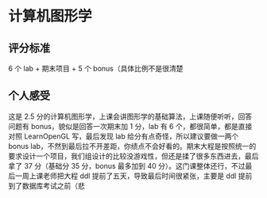 # 计算机图形学

## 评分标准

6 个 lab + 期末项目 + 5 个 bonus（具体比例不是很清楚

## 个人感受

这是 2.5 分的计算机图形学，上课会讲图形学的基础算法，上课随便听听，回答问题有 bonus，貌似是回答一次期末加 1 分，lab 有 6 个，都很简单，都是直接对照 LearnOpenGL 写，最后发现 lab 给分有点奇怪，所以建议要做一两个 bonus lab，不然到最后拉不开差距，你绩点不会好看的。期末大程是按照统一的要求设计一个项目，我们组设计的比较没游戏性，但还是揉了很多东西进去，最后拿了 37 分（基础分 35 分，bonus 最多加到 40 分）。这门课整体还行，不过最后一周上课老师把大程 ddl 提前了五天，导致最后时间很紧张，主要是 ddl 提前到了数据库考试之前（悲